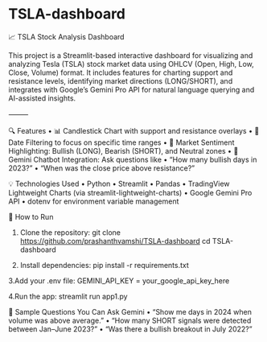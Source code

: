 # TSLA-dashboard
📈 TSLA Stock Analysis Dashboard

This project is a Streamlit-based interactive dashboard for visualizing and analyzing Tesla (TSLA) stock market data using OHLCV (Open, High, Low, Close, Volume) format. It includes features for charting support and resistance levels, identifying market directions (LONG/SHORT), and integrates with Google’s Gemini Pro API for natural language querying and AI-assisted insights.

⸻

🔍 Features
 • 📊 Candlestick Chart with support and resistance overlays
 • 🔎 Date Filtering to focus on specific time ranges
 • 🚦 Market Sentiment Highlighting: Bullish (LONG), Bearish (SHORT), and Neutral zones
 • 🤖 Gemini Chatbot Integration: Ask questions like
 • “How many bullish days in 2023?”
 • “When was the close price above resistance?”


💡 Technologies Used
 • Python
 • Streamlit
 • Pandas
 • TradingView Lightweight Charts (via streamlit-lightweight-charts)
 • Google Gemini Pro API
 • dotenv for environment variable management
 
🚀 How to Run
 1. Clone the repository:
git clone https://github.com/prashanthvamshi/TSLA-dashboard
cd TSLA-dashboard

2. Install dependencies:
pip install -r requirements.txt

3.Add your .env file:
GEMINI_API_KEY = your_google_api_key_here

4.Run the app:
streamlit run app1.py

🧠 Sample Questions You Can Ask Gemini
 • “Show me days in 2024 when volume was above average.”
 • “How many SHORT signals were detected between Jan–June 2023?”
 • “Was there a bullish breakout in July 2022?”
